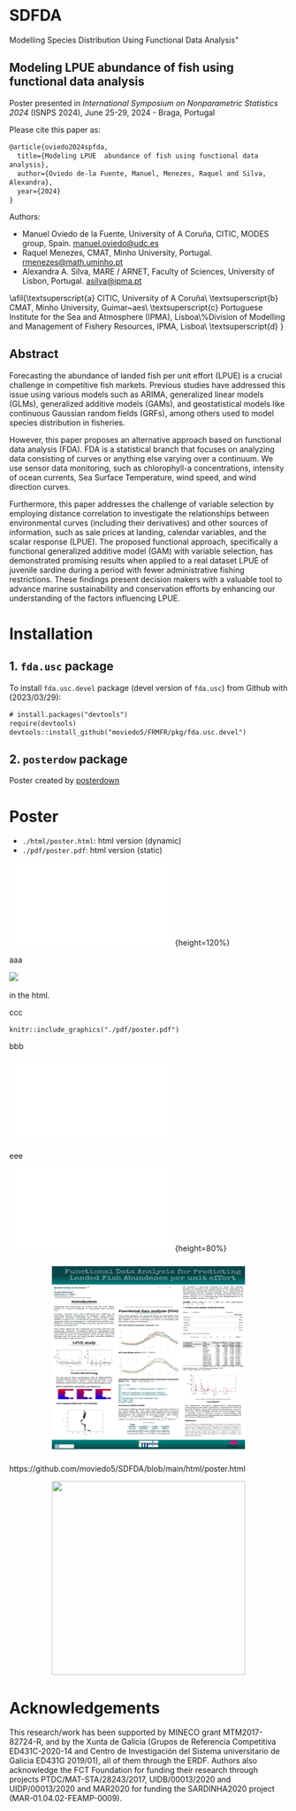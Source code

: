 # SDFDA
 Modelling Species Distribution Using Functional Data Analysis"



## Modeling LPUE  abundance of fish using functional data analysis


Poster presented in *International Symposium on Nonparametric Statistics 2024*
(ISNPS 2024), June 25-29, 2024 - Braga, Portugal

Please cite this paper as:

```
@article{oviedo2024spfda,
  title={Modeling LPUE  abundance of fish using functional data analysis},
  author={Oviedo de-la Fuente, Manuel, Menezes, Raquel and Silva, Alexandra},
  year={2024}
}
```

Authors: 

+ Manuel Oviedo de la Fuente, University of A Coruña, CITIC, MODES group, Spain. manuel.oviedo@udc.es
+ Raquel Menezes,  CMAT, Minho University, Portugal. rmenezes@math.uminho.pt
+ Alexandra A. Silva, MARE / ARNET, Faculty of Sciences, University of Lisbon, Portugal. asilva@ipma.pt

\afil{\textsuperscript{a} CITIC, University of A Coruña\\
	\textsuperscript{b} CMAT, Minho University, Guimar\~aes\\
	\textsuperscript{c} Portuguese Institute for the Sea and Atmosphere (IPMA), Lisboa\\%Division of Modelling and Management of Fishery Resources, IPMA, Lisboa\\
         \textsuperscript{d} }


## Abstract 
Forecasting the abundance of landed fish per unit effort (LPUE) is a crucial challenge in competitive fish markets. Previous studies have addressed this issue using various models such as ARIMA, generalized linear models (GLMs), generalized additive models (GAMs), and geostatistical models like continuous Gaussian random fields (GRFs), among others used  to model species distribution in fisheries.

However, this paper proposes an alternative approach based on functional data analysis (FDA). FDA is a statistical branch that focuses on analyzing data consisting of curves or anything else varying over a continuum. We use sensor data monitoring, such as chlorophyll-a concentrations, intensity of ocean currents, Sea Surface Temperature, wind speed, and wind direction curves. 

Furthermore, this paper addresses the challenge of variable selection by employing distance correlation to investigate the relationships between environmental curves (including their derivatives) and other sources of information, such as sale prices at landing, calendar variables, and the scalar response (LPUE). The proposed functional approach, specifically a functional generalized additive model (GAM) with variable selection, has demonstrated promising results when applied to a real dataset LPUE of juvenile sardine during a period with fewer administrative fishing restrictions. 
These findings present decision makers with a valuable tool to advance marine sustainability and conservation efforts by enhancing our understanding of the factors influencing LPUE.


# Installation  

## 1. `fda.usc` package
To install `fda.usc.devel` package (devel version of `fda.usc`) from Github with (2023/03/29):

```{r , eval = FALSE}
# install.packages("devtools")
require(devtools)
devtools::install_github("moviedo5/FRMFR/pkg/fda.usc.devel")
```


## 2. `posterdow` package
Poster created by  [posterdown](https://github.com/brentthorne/posterdown)

# Poster

+ `./html/poster.html`: html version (dynamic)
+ `./pdf/poster.pdf`: html version (static)


![poster](html/poster.html){height=120%}

aaa

<image src="./pdf/poster.pdf"/>


in the html.

ccc

```{r image-ref-for-in-text, echo = FALSE, message=FALSE, fig.align='center', fig.cap='Some cool caption', out.width='0.75\\linewidth', fig.pos='H'}
knitr::include_graphics("./pdf/poster.pdf")
```

bbb

<embed src="./pdf/poster.pdf" type="application/pdf">

eee

![Image Title](./html/poster.html){height=80%}

<p align="center">
  <img src="./pdf/poster.pdf" alt="" width="350" height="350">
</p>
https://github.com/moviedo5/SDFDA/blob/main/html/poster.html

<p align="center">
  <img src="./html/poster.html" alt="" width="350" height="350">
</p>

# Acknowledgements
This research/work has been supported by MINECO grant MTM2017-82724-R, and by the Xunta de Galicia (Grupos de Referencia Competitiva ED431C-2020-14 and Centro de Investigación del Sistema universitario de Galicia ED431G 2019/01), all of them through the ERDF. Authors also acknowledge the FCT Foundation for funding their research through projects PTDC/MAT-STA/28243/2017, UIDB/00013/2020 and UIDP/00013/2020 and MAR2020 for funding the SARDINHA2020 project (MAR-01.04.02-FEAMP-0009).
